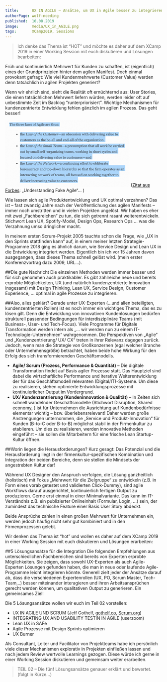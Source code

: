 ```yaml
---
title:      UX IN AGILE – Ansätze, um UX in Agile besser zu integrieren (Teil 1)
authorPage: wolf-noeding
published:  10.08.2019
image:      media/UX_in_AGILE.png
tags:       XCamp2019, Sessions
---
```


> Ich denke das Thema ist “HOT” und möchte es daher auf dem XCamp 2019 in einer Working Session mit euch diskutieren und Lösungen bearbeiten:

Früh und kontinuierlich Mehrwert für Kunden zu schaffen, ist (eigentlich) eines der Grundprinzipien hinter dem agilen Manifest. Doch einmal provokant gefragt: Wie viel Kundenmehrwerte (Customer Value) werden denn tatsächlich in agilen Projekten generiert?

Wenn wir ehrlich sind, sieht die Realität oft ernüchternd aus: User Stories, die einen tatsächlichen Mehrwert liefern würden, werden leider oft auf unbestimmte Zeit im Backlog “runterpriorisiert”. Wichtige Mechanismen für kundenzentrierte Entwicklung fehlen gänzlich im agilen Prozess. Das geht besser!

![Zitat aus Forbes](media/Bild_Agile_laws-400x214.png)
([Zitat aus Forbes](https://www.forbes.com/sites/stevedenning/2019/05/23/understanding-fake-agile/#1944085b4bbe): „Understanding Fake Agile“… )

Wie lassen sich agile Produktentwicklung und UX optimal verzahnen? Das ist – fast zwanzig Jahre nach der Veröffentlichung des agilen Manifests – immer noch umstritten und in vielen Projekten ungelöst. Wir haben es eher mit zwei „Fachbereichen“ zu tun, die sich getrennt rasant weiterentwickeln. Stichwort Lean UX, Spotify-Model, Design Ops, Research Ops … was die Verzahnung umso dringlicher macht.

In meinem ersten Scrum-Projekt 2005 tauchte schon die Frage, wie „UX in den Sprints stattfinden kann“ auf, in einem meiner letzten Strategie-Programme 2018 ging es ähnlich darum, wie Service Design und Lean UX in die Entwicklung integriert werden. Eigentlich bin ich vor 15 Jahren davon ausgegangen, dass dieses Thema schnell gelöst wird. (mein erster Konferenzvortrag dazu 2009, URL…).

##Die gute Nachricht
Die einzelnen Methoden werden immer besser und für sich genommen auch praktikabler. Es gibt zahlreiche neue und bereits erprobte Möglichkeiten, UX (und natürlich kundenzentrierte Innovation insgesamt) mit Design Thinking, Lean UX, Service Design, Customer Experience, … optimal in agile Prozesse zu integrieren.

##Also, alles geklärt?
Gerade unter UX-Experten (…und allen beteiligten, kundenzentrierten Rollen) ist es noch immer ein wichtiges Thema, das es zu lösen gilt. Denn die Entwicklung von innovativen Kundenlösungen bedürfen strukturell passender Bedingungen für interdisziplinäre Teams (mit Business-, User- und Tech-Focus). Viele Programme für Digitale Transformation werden intern als „… wir werden nun zu einem IT-Technologie-Unternehmen“ wahrgenommen. Die Perspektiven von „Agile“ und „Kundenzentrierung/ UX/ CX“ treten in ihrer Relevanz dagegen zurück. Jedoch, wenn man die Strategie von Großkonzernen (egal welcher Branche oder Unternehmensgröße) betrachtet, haben beide hohe Wirkung für den Erfolg des sich transformierenden Geschäftsmodells.

- **Agile/ Scrum (Prozess, Performance & Quantität)** – Die digitale Transformation findet auf Basis agiler Prozesse statt. Das Hauptziel sind dabei die wirtschaftliche Performance und iterative Weiterentwicklung der für das Geschäftsmodell relevanten (Digital/IT)-Systeme. Um diese zu realisieren, stehen optimierte Entwicklungsprozesse mit kontinuierlicher Output im Vordergrund.
- **UX/ Kundenzentrierung (Kundeninnovation & Qualität)** – In Zeiten sich schnell wandelnder Geschäftsmodelle (Stichwort Disruption, Shared economy, ) ist für Unternehmen die Ausrichtung auf Kundenbedürfnisse elementar wichtig – bzw. überlebensrelevant! Daher werden große Anstrengungen unternommen, die „Service und Produkt-Innovation“ für Kunden (B-to-C oder B-to-B) möglichst stabil in der Firmenkultur zu etablieren. Um dies zu realisieren, werden innovative Methoden eingeführt – sie sollen die Mitarbeitern für eine frische Lean Startup-Kultur öffnen.

##Worin liegen die Herausforderungen?
Kurz gesagt: Das Potenzial und die Herausforderung liegt in der firmenkultur-spezifischen Kombination und Integration der beiden Bereiche, denn sie stellen die Mindsets der angestrebten Kultur dar!

Während UX Designer den Anspruch verfolgen, die Lösung ganzheitlich (holistisch) mit Fokus „Mehrwert für die Zielgruppe“ zu entwickeln (z.B. in Form eines vorab getestet und validierten Click-Dummy), sind agile Workflows darauf ausgerichtet, kontinuierlich fertigen Output zu produzieren. Gerne erst einmal in einer Minimalvariante. Das kann im IT-Verständnis z.B. ein publizierter Onlineinhalt (Formular, Login, …) sein, der zumindest das technische Feature einer Basis User Story abdeckt.

Beide Ansprüche zahlen in einen großen Mehrwert für Unternehmen ein, werden jedoch häufig nicht sehr gut kombiniert und in den Firmenprozessen gelebt.

Wir denken das Thema ist “hot” und wollen es daher auf dem XCamp 2019 in einer Working Session mit euch diskutieren und Lösungen erarbeiten:

##5 Lösungsansätze für die Integration
Die folgenden Empfehlungen aus unterschiedlichen Fachbereichen sind bereits von Experten erprobte Möglichkeiten. Sie zeigen, dass sowohl UX-Experten als auch Agile-Experten Lösungen gefunden haben, die man in neue oder laufende Agile-Programme leicht integrieren könnte. Generell zielt jeder der Ansätze darauf ab, dass die verschiedenen Expertenrollen (UX, PO, Scrum Master, Tech-Team,..) besser miteinander interagieren und ihren Arbeitsansprüchen gerecht werden können, um qualitativen Output zu generieren. Ein gemeinsames Ziel!

Die 5 Lösungsansätze wollen wir euch im Teil 02 vorstellen:

- UX IN AGILE UND SCRUM (Jeff Gothelf, [gothelf.co](https://jeffgothelf.com/), [Scrum.org](https://www.scrum.org/))
- INTEGRATING UX AND USABILITY TESTIN IN AGILE (userzoom)
- Lean UX in SAFe
- Agile Prozesse mit Design Sprints optimieren
- UX Burner

Als Consultant, Leiter und Facilitator von Projektteams habe ich persönlich viele dieser Mechanismen explorativ in Projekten einfließen lassen und nach jedem Review wertvolle Learnings gezogen. Diese würde ich gerne in einer Working Session diskutieren und gemeinsam weiter erarbeiten.

> TEIL 02 – Die fünf Lösungsansätze genauer erklärt und bewertet. (folgt in Kürze…)
